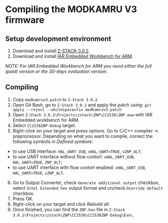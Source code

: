 ﻿# Compiling the MODKAMRU V3 firmware

## Setup development environment
1. Download and install [Z-STACK-3.0.2](http://www.ti.com/tool/Z-STACK).
2. Download and install [IAR Embedded Workbench for ARM](https://www.iar.com/iar-embedded-workbench/#!?architecture=Arm).

*NOTE: For IAR Embedded Workbench for ARM you need either the full (paid) version or the 30-days evaluation version.*

## Compiling
1. Copy `modkamruv3.patch` to `Z-Stack 3.0.2`
2. Open Git Bash, go to `Z-Stack 3.0.2` and apply the patch using:
 `git apply --reject --whitespace=fix modkamruv3.patch`
3. Open `Z-Stack 3.0.2\Projects\zstack\ZNP\CC2538\ZNP.eww` with IAR Embedded workbench for ARM.
4. Select `CC2538ZNP-Debug` target.
5. Right-click on your target and press options. Go to C/C++ compiler -> preprocessor. Depending on what you want to compile, correct the following symbols in *Defined symbols*:
- to use USB interface: `HAL_UART_USB`, `xHAL_UART=TRUE`, `xZNP_ALT`;
- to use UART interface without flow contorl: `xHAL_UART_USB`, `HAL_UART=TRUE`, `ZNP_ALT`;
- to use UART interface with flow contorl enabled: `xHAL_UART_USB`, `HAL_UART=TRUE`, `xZNP_ALT`.
6. Go to Output Converter, check `Generate additional output` checkbox, select `Intel Extended hex` output format and uncheck `Override default` checkbox.
7. Press OK.
8. Right-click on your target and click *Rebuild all*.
9. Once finished, you can find the `ZNP.hex` file in `Z-Stack 3.0.2\Projects\zstack\ZNP\CC2538\CC2538ZNP-Debug\Exe\`.
